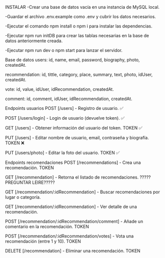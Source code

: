 INSTALAR 
-Crear una base de datos vacía en una instancia de MySQL local.

-Guardar el archivo .env.example como .env y cubrir los datos necesarios.

-Ejecutar el comando npm install o npm i para instalar las dependencias.

-Ejecutar npm run initDB para crear las tablas necesarias en la base de datos anteriormente creada.

-Ejecutar npm run dev o npm start para lanzar el servidor.



Base de datos
users: id, name, email, password, biography, photo, createdAt.

recommendation: id, tittle, category, place, summary, text, photo, idUser, createdAt.

vote: id, value, idUser, idRecommendation, createdAt.

comment: id, comment, idUser, idRecommendation, createdAt.



Endpoints usuarios
POST [/users] - Registro de usuario. ✅

POST [/users/login] - Login de usuario (devuelve token). ✅

GET [/users] - Obtener información del usuario del token. TOKEN ✅

PUT [/users] - Editar nombre de usuario, email, contraseña y biografía. TOKEN ❌

PUT [/users/photo] - Editar la foto del usuario. TOKEN ✅



Endpoints recomendaciones
POST [/recommendations] - Crea una recomendación. TOKEN 

GET [/recommendation] - Retorna el listado de recomendaciones. ?????PREGUNTAR LEIRE?????

GET [/recommendation/:idRecommendation] - Buscar recomendaciones por lugar o categoría.

GET [/recommendation/:idRecommendation] - Ver detalle de una recomendación.

POST [/recommendation/:idRecommendation/comment] - Añade un comentario en la recomendación. TOKEN

POST [/recommendation/:idRecommendation/votes] - Vota una recomendación (entre 1 y 10). TOKEN

DELETE [/recommendation] - Eliminar una recomendación. TOKEN

